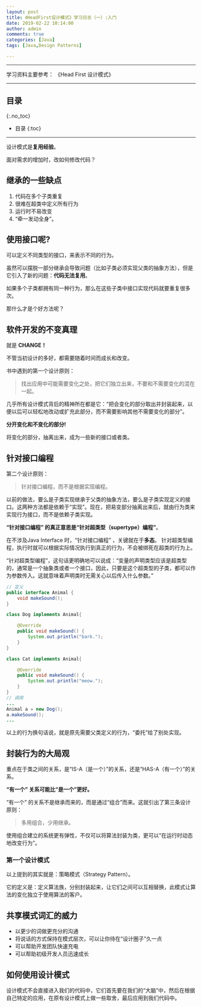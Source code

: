```yaml
---
layout: post
title: 《HeadFirst设计模式》学习日志（一）:入门
date: 2019-02-22 10:14:00
author: admin
comments: true
categories: [Java]
tags: [Java,Design Patterns]

---
```




<!-- more -->

------

学习资料主要参考： 《Head First 设计模式》

------

## 目录
{:.no_toc}

* 目录
{:toc}
------

设计模式是**复用经验**。

面对需求的增加时，改如何修改代码？

## 继承的一些缺点

1. 代码在多个子类重复
2. 很难在超类中定义所有行为
3. 运行时不易改变
4. “牵一发动全身”。

## 使用接口呢?

可以定义不同类型的接口，来表示不同的行为。

虽然可以摆脱一部分继承会导致问题（比如子类必须实现父类的抽象方法），但是它引入了新的问题：**代码无法复用**。

如果多个子类都拥有同一种行为，那么在这些子类中接口实现代码就要重复很多次。

那什么才是个好方法呢？

## 软件开发的不变真理

就是 **CHANGE！**

不管当初设计的多好，都需要随着时间而成长和改变。

书中遇到的第一个设计原则：

> 找出应用中可能需要变化之处，把它们独立出来，不要和不需要变化的混在一起。

几乎所有设计模式背后的精神所在都是它：“把会变化的部分取出并封装起来，以便以后可以轻松地改动或扩充此部分，而不需要影响其他不需要变化的部分”。

**分开变化和不变化的部分!**

将变化的部分，抽离出来，成为一些新的接口或者类。

## 针对接口编程

第二个设计原则：

> 针对接口编程，而不是根据实现编程。

以前的做法，要么是子类实现继承于父类的抽象方法，要么是子类实现定义的接口。这两种方法都是依赖于“实现”。现在，把易变部分抽离出来后，就由行为类来实现行为接口，而不是依赖子类实现。

**“针对接口编程” 的真正意思是“针对超类型（supertype）编程”**。

在不涉及Java Interface 时，“针对接口编程” ，关键就在于**多态**。 针对超类型编程，执行时就可以根据实际情况执行到真正的行为，不会被绑死在超类的行为上。

“针对超类型编程”，这句话更明确地可以说成：“变量的声明类型应该是超类型的，通常是一个抽象类或者一个接口，因此，只要是这个超类型的子类，都可以作为参数传入。这就意味着声明类时无需关心以后传入什么参数。”

```java
// 定义
public interface Animal {
    void makeSound();
}

class Dog implements Animal{

    @Override
    public void makeSound() {
        System.out.println("bark.");
    }
}

class Cat implements Animal{

    @Override
    public void makeSound() {
        System.out.println("meow.");
    }
}
// 调用
...
Animal a = new Dog();
a.makeSound();
...
```

以上的行为换句话说，就是原先需要父类定义的行为，“委托”给了别处实现。

## 封装行为的大局观

重点在于类之间的关系，是“IS-A（是一个）”的关系，还是“HAS-A（有一个）”的关系。

**“有一个” 关系可能比“是一个”更好。**

“有一个” 的关系不是继承而来的，而是通过“组合”而来。这就引出了第三条设计原则：

> 多用组合，少用继承。

使用组合建立的系统更有弹性，不仅可以将算法封装为类，更可以“在运行时动态地改变行为”。



### 第一个设计模式

以上提到的其实就是：策略模式（Strategy Pattern）。

它的定义是：定义算法族，分别封装起来，让它们之间可以互相替换，此模式让算法的变化独立于使用算法的客户。

## 共享模式词汇的威力

- 以更少的词做更充分的沟通
- 将说话的方式保持在模式层次，可以让你待在“设计圈子”久一点
- 可以帮助开发团队快速充电
- 可以帮助初级开发人员迅速成长

## 如何使用设计模式

设计模式不会直接进入我们的代码中，它们首先要在我们的“大脑”中，然后在根据自己特定的应用，在原有设计模式上做一些取舍，最后应用到我们代码中。